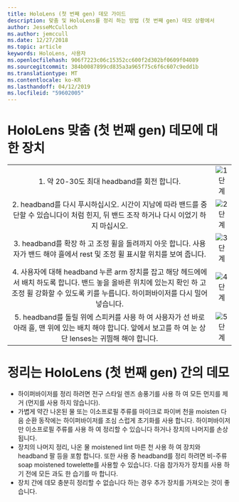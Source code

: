 ```yaml
---
title: HoloLens (첫 번째 gen) 데모 가이드
description: 맞춤 및 HoloLens를 정리 하는 방법 (첫 번째 gen) 데모 상황에서
author: JesseMcCulloch
ms.author: jemccull
ms.date: 12/27/2018
ms.topic: article
keywords: HoloLens, 사용자
ms.openlocfilehash: 906f7223c06c15352cc600f2d302bf0609f04089
ms.sourcegitcommit: 384b0087899cd835a3a965f75c6f6c607c9edd1b
ms.translationtype: MT
ms.contentlocale: ko-KR
ms.lasthandoff: 04/12/2019
ms.locfileid: "59602005"
---
```

<H1>HoloLens 맞춤 (첫 번째 gen) 데모에 대 한 장치 </H1>


|     |     |
|:---:|:---:|
|1. 약 20-30도 최대 headband를 회전 합니다.|![1 단계](images/FitGuideStep1.png)|
|2. headband를 다시 푸시하십시오. 시간이 지남에 따라 밴드를 중단할 수 있습니다이 처럼 힌지, 뒤 밴드 조작 하거나 다시 이었기 하지 마십시오.|![2 단계](images/FitGuideStep2.png)|
|3. headband를 확장 하 고 조정 휠을 돌려까지 아웃 합니다. 사용자가 밴드 해야 흘에서 rest 및 조정 휠 표시할 위치를 보여 줍니다.|![3 단계](images/FitGuideStep3.png)|
|4. 사용자에 대해 headband 누른 arm 장치를 잡고 해당 헤드에에서 배치 하도록 합니다. 밴드 놓을 올바른 위치에 있는지 확인 하 고 조정 휠 강화할 수 있도록 키를 누릅니다. 하이퍼바이저를 다시 밀어 넣습니다.|![4 단계](images/FitGuideStep4.png)|
|5. headband를 돌릴 위에 스피커를 사용 하 여 사용자가 선 바로 아래 흘, 맨 위에 있는 배치 해야 합니다. 앞에서 보고를 하 여 눈 상단 lenses는 귀띔해 해야 합니다.|![5 단계](images/FitGuideSetep5.png)|


<H1>정리는 HoloLens (첫 번째 gen) 간의 데모</H1>


- 하이퍼바이저를 정리 하려면 전구 스타일 렌즈 송풍기를 사용 하 여 모든 먼지를 제거 (먼지를 사용 하지 않습니다).
- 가볍게 약간 나온된 물 또는 이소프로필 주류를 마이크로 파이버 천을 moisten 다음 순환 동작에는 하이퍼바이저를 조심 스럽게 초기화를 사용 합니다. 하이퍼바이저만 이소프로필 주류를 사용 하 여 정리할 수 있습니다 하거나 장치의 나머지를 손상 됩니다.
- 장치의 나머지 정리, 나온 물 moistened lint 마른 천 사용 하 여 장치와 headband 팔 등을 포함 합니다. 또한 사용 중 headband를 정리 하려면 비-주류 soap moistened towelette를 사용할 수 있습니다. 다음 참가자가 장치를 사용 하기 전에 모든 과도 한 습기를 마 합니다.
- 장치 간에 데모 충분히 정리할 수 없습니다 하는 경우 추가 장치를 가져오는 것이 좋습니다.
